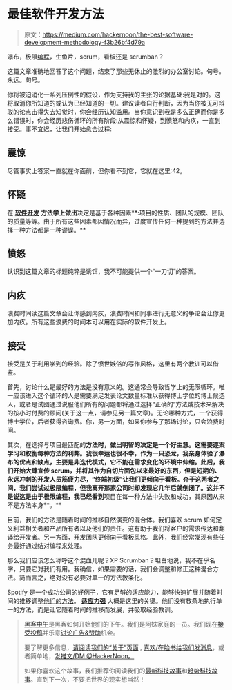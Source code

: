 # 最佳软件开发方法

> 原文：<https://medium.com/hackernoon/the-best-software-development-methodology-f3b26bf4d79a>

瀑布，极限[编程](https://hackernoon.com/tagged/programming)，生鱼片，scrum，看板还是 scrumban？

这篇文章准确地回答了这个问题，结束了那些无休止的激烈的办公室讨论。句号。永远。句号。

你将被迫消化一系列压倒性的假设，作为支持我的主张的论据基础:我是对的。这将取消你所知道的或认为已经知道的一切。建议读者自行判断，因为当你被无可辩驳的论点击得失去知觉时，你会经历认知滥用。当你意识到我是多么正确而你是多么错误时，你会经历悲伤循环的所有阶段:从震惊和怀疑，到愤怒和内疚，一直到接受。事不宜迟，让我们开始愈合过程:

## **震惊**

尽管事实上答案一直就在你面前，但你看不到它，它就在这里:42。

## 怀疑

在 [**软件开发**](https://hackernoon.com/tagged/software-development) **方法学上做出**决定是基于各种因素**:项目的性质、团队的规模、团队的质量等等。由于所有这些因素都因情况而异，过度宣传任何一种提到的方法并选择一种方法都是一种谬误。**

## 愤怒

认识到这篇文章的标题纯粹是诱饵，我不可能提供一个“一刀切”的答案。

## 内疚

浪费时间读这篇文章会让你感到内疚，浪费时间和同事进行无意义的争论会让你更加内疚。所有这些浪费的时间本可以用在实际的软件开发上。

## 接受

接受是关于利用学到的经验。除了愤世嫉俗的写作风格，这里有两个教训可以借鉴。

首先，讨论什么是最好的方法是没有意义的。这通常会导致哲学上的无限循环。唯一应该进入这个循环的人是需要满足发表论文数量标准以获得博士学位的博士候选人，或者是试图通过说服他们所有的问题都将通过选择“正确的”方法或技术来解决的按小时付费的顾问(关于这一点，请参见另一篇文章)。无论哪种方式，一个获得博士学位，后者获得咨询费。你，另一方面，如果你参与了那场讨论，只会浪费时间。

其次，在选择与项目最匹配的**方法时，做出明智的决定是一个好主意。这需要逐案学习和权衡每种方法的利弊。我很幸运也很不幸，作为一只恐龙，我亲身体验了瀑布的优点和缺点，主要是非迭代模式，它不能在需求变化的环境中伸缩。此后，我们开始大肆宣传 scrum，并将其作为自切片面包以来最好的东西，但是短期的、永远冲刺的开发人员筋疲力尽，“终端初级”让我们更倾向于看板。介于这两者之间，我们尝试过极限编程，但我离开那家公司时却发现它几年后就倒闭了。这并不是说这是由于极限编程，我已经看到**项目在每一种方法中失败和成功，其原因从来不是方法本身**。**

目前，我们的方法是随着时间的推移自然演变的混合体。我们喜欢 scrum 如何定义利益相关者和产品所有者以及他们的责任。这有助于我们将客户的需求传达和翻译给开发者。另一方面，开发团队更倾向于看板风格。此外，我们经常发现有些任务最好通过结对编程来处理。

那么我们应该怎么称呼这个混血儿呢？XP Scrumban？坦白地说，我不在乎名字，只要它对我们有用。我确信，如果需要的话，我们会调整和修正这种混合方法。简而言之，绝对没有必要对单一的方法教条化。

Spotify 是一个成功公司的好例子，它有足够的适应能力，能够快速扩展并随着时间的推移调整[他们的方法](https://labs.spotify.com/2014/03/27/spotify-engineering-culture-part-1/)。 [**适应力强**](https://labs.spotify.com/2014/09/20/spotify-engineering-culture-part-2/) 大概是这里的关键。他们没有教条地执行单一的方法，而是让它随着时间的推移而发展，并吸取经验教训。

> [黑客中午](http://bit.ly/Hackernoon)是黑客如何开始他们的下午。我们是阿妹家庭的一员。我们现在[接受投稿](http://bit.ly/hackernoonsubmission)并乐意[讨论广告&赞助](mailto:partners@amipublications.com)机会。
> 
> 要了解更多信息，[请阅读我们的“关于”页面](https://goo.gl/4ofytp) , [喜欢/在脸书给我们发消息](http://bit.ly/HackernoonFB)，或者简单地，[发推文/DM @HackerNoon。](https://goo.gl/k7XYbx)
> 
> 如果你喜欢这个故事，我们推荐你阅读我们的[最新科技故事](http://bit.ly/hackernoonlatestt)和[趋势科技故事](https://hackernoon.com/trending)。直到下一次，不要把世界的现实想当然！